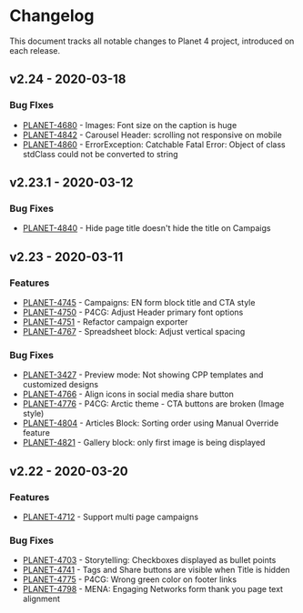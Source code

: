 # Changelog

This document tracks all notable changes to Planet 4 project, introduced on each release.

## v2.24 - 2020-03-18

### Bug FIxes

- [PLANET-4680](https://jira.greenpeace.org/browse/PLANET-4680) - Images: Font size on the caption is huge
- [PLANET-4842](https://jira.greenpeace.org/browse/PLANET-4842) - Carousel Header: scrolling not responsive on mobile
- [PLANET-4860](https://jira.greenpeace.org/browse/PLANET-4860) - ErrorException: Catchable Fatal Error: Object of class stdClass could not be converted to string

## v2.23.1 - 2020-03-12

### Bug Fixes

- [PLANET-4840](https://jira.greenpeace.org/browse/PLANET-4840) - Hide page title doesn't hide the title on Campaigs

## v2.23 - 2020-03-11

### Features

- [PLANET-4745](https://jira.greenpeace.org/browse/PLANET-4745) - Campaigns: EN form block title and CTA style
- [PLANET-4750](https://jira.greenpeace.org/browse/PLANET-4750) - P4CG: Adjust Header primary font options
- [PLANET-4751](https://jira.greenpeace.org/browse/PLANET-4751) - Refactor campaign exporter
- [PLANET-4767](https://jira.greenpeace.org/browse/PLANET-4767) - Spreadsheet block: Adjust vertical spacing

### Bug Fixes

- [PLANET-3427](https://jira.greenpeace.org/browse/PLANET-3427) - Preview mode: Not showing CPP templates and customized designs
- [PLANET-4766](https://jira.greenpeace.org/browse/PLANET-4766) - Align icons in social media share button
- [PLANET-4776](https://jira.greenpeace.org/browse/PLANET-4776) - P4CG: Arctic theme - CTA buttons are broken (Image style)
- [PLANET-4804](https://jira.greenpeace.org/browse/PLANET-4804) - Articles Block: Sorting order using Manual Override feature
- [PLANET-4821](https://jira.greenpeace.org/browse/PLANET-4821) - Gallery block: only first image is being displayed

## v2.22 - 2020-03-20

### Features

- [PLANET-4712](https://jira.greenpeace.org/browse/PLANET-4712) - Support multi page campaigns

### Bug Fixes

- [PLANET-4703](https://jira.greenpeace.org/browse/PLANET-4703) - Storytelling: Checkboxes displayed as bullet points
- [PLANET-4741](https://jira.greenpeace.org/browse/PLANET-4741) - Tags and Share buttons are visible when Title is hidden
- [PLANET-4775](https://jira.greenpeace.org/browse/PLANET-4775) - P4CG: Wrong green color on footer links
- [PLANET-4798](https://jira.greenpeace.org/browse/PLANET-4798) - MENA: Engaging Networks form thank you page text alignment


